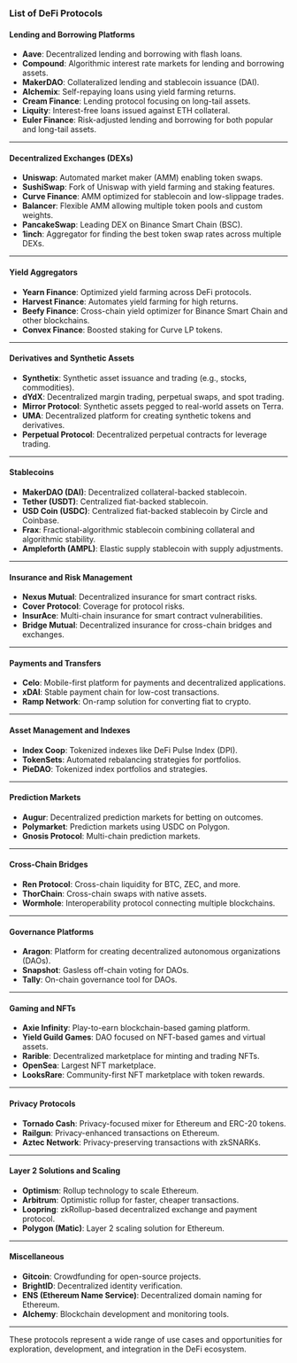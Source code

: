 ### **List of DeFi Protocols**

#### **Lending and Borrowing Platforms**
- **Aave**: Decentralized lending and borrowing with flash loans.
- **Compound**: Algorithmic interest rate markets for lending and borrowing assets.
- **MakerDAO**: Collateralized lending and stablecoin issuance (DAI).
- **Alchemix**: Self-repaying loans using yield farming returns.
- **Cream Finance**: Lending protocol focusing on long-tail assets.
- **Liquity**: Interest-free loans issued against ETH collateral.
- **Euler Finance**: Risk-adjusted lending and borrowing for both popular and long-tail assets.

---

#### **Decentralized Exchanges (DEXs)**
- **Uniswap**: Automated market maker (AMM) enabling token swaps.
- **SushiSwap**: Fork of Uniswap with yield farming and staking features.
- **Curve Finance**: AMM optimized for stablecoin and low-slippage trades.
- **Balancer**: Flexible AMM allowing multiple token pools and custom weights.
- **PancakeSwap**: Leading DEX on Binance Smart Chain (BSC).
- **1inch**: Aggregator for finding the best token swap rates across multiple DEXs.

---

#### **Yield Aggregators**
- **Yearn Finance**: Optimized yield farming across DeFi protocols.
- **Harvest Finance**: Automates yield farming for high returns.
- **Beefy Finance**: Cross-chain yield optimizer for Binance Smart Chain and other blockchains.
- **Convex Finance**: Boosted staking for Curve LP tokens.

---

#### **Derivatives and Synthetic Assets**
- **Synthetix**: Synthetic asset issuance and trading (e.g., stocks, commodities).
- **dYdX**: Decentralized margin trading, perpetual swaps, and spot trading.
- **Mirror Protocol**: Synthetic assets pegged to real-world assets on Terra.
- **UMA**: Decentralized platform for creating synthetic tokens and derivatives.
- **Perpetual Protocol**: Decentralized perpetual contracts for leverage trading.

---

#### **Stablecoins**
- **MakerDAO (DAI)**: Decentralized collateral-backed stablecoin.
- **Tether (USDT)**: Centralized fiat-backed stablecoin.
- **USD Coin (USDC)**: Centralized fiat-backed stablecoin by Circle and Coinbase.
- **Frax**: Fractional-algorithmic stablecoin combining collateral and algorithmic stability.
- **Ampleforth (AMPL)**: Elastic supply stablecoin with supply adjustments.

---

#### **Insurance and Risk Management**
- **Nexus Mutual**: Decentralized insurance for smart contract risks.
- **Cover Protocol**: Coverage for protocol risks.
- **InsurAce**: Multi-chain insurance for smart contract vulnerabilities.
- **Bridge Mutual**: Decentralized insurance for cross-chain bridges and exchanges.

---

#### **Payments and Transfers**
- **Celo**: Mobile-first platform for payments and decentralized applications.
- **xDAI**: Stable payment chain for low-cost transactions.
- **Ramp Network**: On-ramp solution for converting fiat to crypto.

---

#### **Asset Management and Indexes**
- **Index Coop**: Tokenized indexes like DeFi Pulse Index (DPI).
- **TokenSets**: Automated rebalancing strategies for portfolios.
- **PieDAO**: Tokenized index portfolios and strategies.

---

#### **Prediction Markets**
- **Augur**: Decentralized prediction markets for betting on outcomes.
- **Polymarket**: Prediction markets using USDC on Polygon.
- **Gnosis Protocol**: Multi-chain prediction markets.

---

#### **Cross-Chain Bridges**
- **Ren Protocol**: Cross-chain liquidity for BTC, ZEC, and more.
- **ThorChain**: Cross-chain swaps with native assets.
- **Wormhole**: Interoperability protocol connecting multiple blockchains.

---

#### **Governance Platforms**
- **Aragon**: Platform for creating decentralized autonomous organizations (DAOs).
- **Snapshot**: Gasless off-chain voting for DAOs.
- **Tally**: On-chain governance tool for DAOs.

---

#### **Gaming and NFTs**
- **Axie Infinity**: Play-to-earn blockchain-based gaming platform.
- **Yield Guild Games**: DAO focused on NFT-based games and virtual assets.
- **Rarible**: Decentralized marketplace for minting and trading NFTs.
- **OpenSea**: Largest NFT marketplace.
- **LooksRare**: Community-first NFT marketplace with token rewards.

---

#### **Privacy Protocols**
- **Tornado Cash**: Privacy-focused mixer for Ethereum and ERC-20 tokens.
- **Railgun**: Privacy-enhanced transactions on Ethereum.
- **Aztec Network**: Privacy-preserving transactions with zkSNARKs.

---

#### **Layer 2 Solutions and Scaling**
- **Optimism**: Rollup technology to scale Ethereum.
- **Arbitrum**: Optimistic rollup for faster, cheaper transactions.
- **Loopring**: zkRollup-based decentralized exchange and payment protocol.
- **Polygon (Matic)**: Layer 2 scaling solution for Ethereum.

---

#### **Miscellaneous**
- **Gitcoin**: Crowdfunding for open-source projects.
- **BrightID**: Decentralized identity verification.
- **ENS (Ethereum Name Service)**: Decentralized domain naming for Ethereum.
- **Alchemy**: Blockchain development and monitoring tools.

---

These protocols represent a wide range of use cases and opportunities for exploration, development, and integration in the DeFi ecosystem.